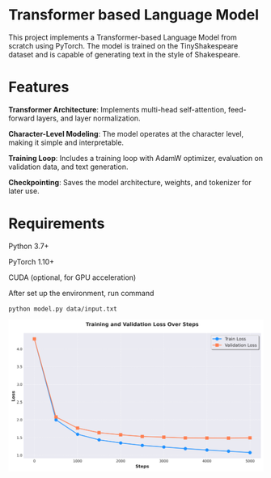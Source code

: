 # Transformer based Language Model
This project implements a Transformer-based Language Model from scratch using PyTorch. The model is trained on the TinyShakespeare dataset and is capable of generating text in the style of Shakespeare. 

# Features

**Transformer Architecture**: Implements multi-head self-attention, feed-forward layers, and layer normalization.

**Character-Level Modeling**: The model operates at the character level, making it simple and interpretable.

**Training Loop**: Includes a training loop with AdamW optimizer, evaluation on validation data, and text generation.

**Checkpointing**: Saves the model architecture, weights, and tokenizer for later use.

# Requirements

Python 3.7+

PyTorch 1.10+

CUDA (optional, for GPU acceleration)

After set up the environment, run command 
```
python model.py data/input.txt
```

![Training and Validation Loss Plot](image/training_validation_loss.png)
